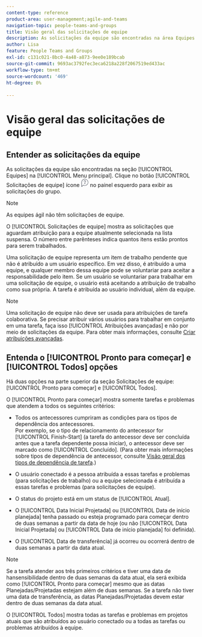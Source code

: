 ```yaml
---
content-type: reference
product-area: user-management;agile-and-teams
navigation-topic: people-teams-and-groups
title: Visão geral das solicitações de equipe
description: As solicitações da equipe são encontradas na área Equipes no Menu principal.
author: Lisa
feature: People Teams and Groups
exl-id: c131c021-8bc0-4a48-a873-9ee0e189bcab
source-git-commit: 9693ac3792fec3eca6218a228f2067519ed433ac
workflow-type: tm+mt
source-wordcount: '469'
ht-degree: 0%

---
```


# Visão geral das solicitações de equipe

## Entender as solicitações da equipe

As solicitações da equipe são encontradas na seção [!UICONTROL Equipes] na [!UICONTROL Menu principal]. Clique no botão [!UICONTROL Solicitações de equipe] ícone ![Ícone Solicitar](assets/request-icon.png) no painel esquerdo para exibir as solicitações do grupo.

>[!NOTE]
>
>As equipes ágil não têm solicitações de equipe.

O [!UICONTROL Solicitações de equipe] mostra as solicitações que aguardam atribuição para a equipe atualmente selecionada na lista suspensa. O número entre parênteses indica quantos itens estão prontos para serem trabalhados.

Uma solicitação de equipe representa um item de trabalho pendente que não é atribuído a um usuário específico. Em vez disso, é atribuído a uma equipe, e qualquer membro dessa equipe pode se voluntariar para aceitar a responsabilidade pelo item. Se um usuário se voluntariar para trabalhar em uma solicitação de equipe, o usuário está aceitando a atribuição de trabalho como sua própria. A tarefa é atribuída ao usuário individual, além da equipe.

>[!NOTE]
>
>Uma solicitação de equipe não deve ser usada para atribuições de tarefa colaborativa. Se precisar atribuir vários usuários para trabalhar em conjunto em uma tarefa, faça isso [!UICONTROL Atribuições avançadas] e não por meio de solicitações da equipe. Para obter mais informações, consulte [Criar atribuições avançadas](../../manage-work/tasks/assign-tasks/create-advanced-assignments.md).

## Entenda o [!UICONTROL Pronto para começar] e [!UICONTROL Todos] opções

Há duas opções na parte superior da seção Solicitações de equipe: [!UICONTROL Pronto para começar] e [!UICONTROL Todos].

O [!UICONTROL Pronto para começar] mostra somente tarefas e problemas que atendem a todos os seguintes critérios:

* Todos os antecessores cumpriram as condições para os tipos de dependência dos antecessores.\
   Por exemplo, se o tipo de relacionamento do antecessor for [!UICONTROL Finish-Start] (a tarefa do antecessor deve ser concluída antes que a tarefa dependente possa iniciar), o antecessor deve ser marcado como [!UICONTROL Concluído]. (Para obter mais informações sobre tipos de dependência de antecessor, consulte [Visão geral dos tipos de dependência de tarefa](../../manage-work/tasks/use-prdcssrs/task-dependency-types.md).)

* O usuário conectado é a pessoa atribuída a essas tarefas e problemas (para solicitações de trabalho) ou a equipe selecionada é atribuída a essas tarefas e problemas (para solicitações de equipe).
* O status do projeto está em um status de [!UICONTROL Atual].
* O [!UICONTROL Data Inicial Projetada] ou [!UICONTROL Data de início planejada] tenha passado ou esteja programado para começar dentro de duas semanas a partir da data de hoje (ou não [!UICONTROL Data Inicial Projetada] ou [!UICONTROL Data de início planejada] foi definida).
* O [!UICONTROL Data de transferência] já ocorreu ou ocorrerá dentro de duas semanas a partir da data atual.

>[!NOTE]
>
>Se a tarefa atender aos três primeiros critérios e tiver uma data de hansensibilidade dentro de duas semanas da data atual, ela será exibida como [!UICONTROL Pronto para começar] mesmo que as datas Planejadas/Projetadas estejam além de duas semanas. Se a tarefa não tiver uma data de transferência, as datas Planejadas/Projetadas devem estar dentro de duas semanas da data atual.

O [!UICONTROL Todos] mostra todas as tarefas e problemas em projetos atuais que são atribuídos ao usuário conectado ou a todas as tarefas ou problemas atribuídos à equipe.
